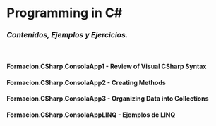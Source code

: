 # Programming in C#
### ***Contenidos, Ejemplos y Ejercicios.***
&nbsp;
#### **Formacion.CSharp.ConsolaApp1** - Review of Visual CSharp Syntax
#### **Formacion.CSharp.ConsolaApp2** - Creating Methods
#### **Formacion.CSharp.ConsolaApp3** - Organizing Data into Collections
#### **Formacion.CSharp.ConsolaAppLINQ** - Ejemplos de LINQ
&nbsp;